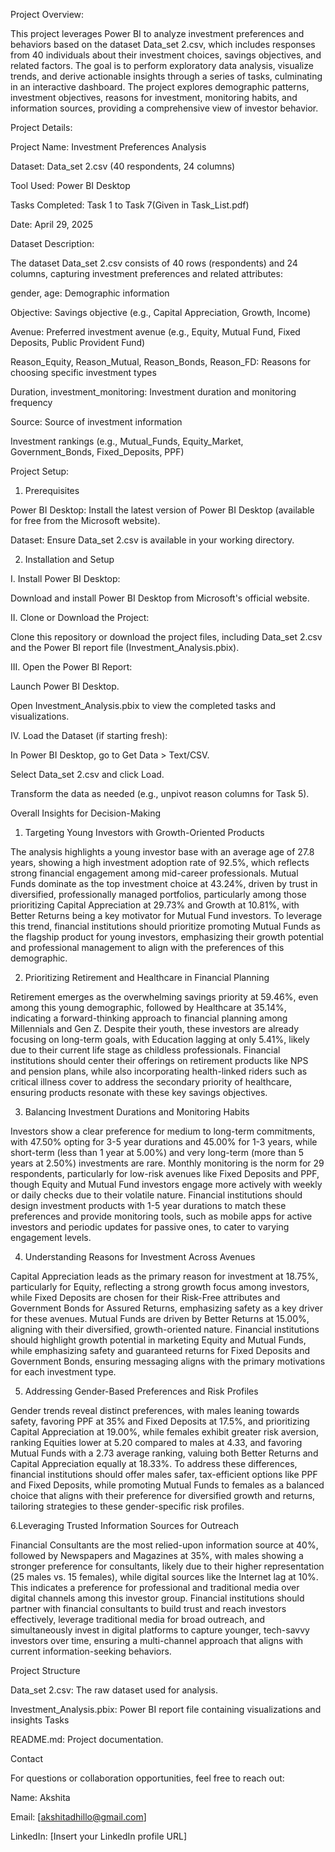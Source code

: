 Project Overview:

This project leverages Power BI to analyze investment preferences and behaviors based on the dataset Data_set 2.csv, which includes responses from 40 individuals about their investment choices, savings objectives, and related factors. The goal is to perform exploratory data analysis, visualize trends, and derive actionable insights through a series of tasks, culminating in an interactive dashboard. The project explores demographic patterns, investment objectives, reasons for investment, monitoring habits, and information sources, providing a comprehensive view of investor behavior.



Project Details:

Project Name: Investment Preferences Analysis

Dataset: Data_set 2.csv (40 respondents, 24 columns)

Tool Used: Power BI Desktop

Tasks Completed: Task 1 to Task 7(Given in Task_List.pdf)

Date: April 29, 2025





Dataset Description:

The dataset Data_set 2.csv consists of 40 rows (respondents) and 24 columns, capturing investment preferences and related attributes:

gender, age: Demographic information

Objective: Savings objective (e.g., Capital Appreciation, Growth, Income)

Avenue: Preferred investment avenue (e.g., Equity, Mutual Fund, Fixed Deposits, Public Provident Fund)

Reason_Equity, Reason_Mutual, Reason_Bonds, Reason_FD: Reasons for choosing specific investment types

Duration, investment_monitoring: Investment duration and monitoring frequency

Source: Source of investment information

Investment rankings (e.g., Mutual_Funds, Equity_Market, Government_Bonds, Fixed_Deposits, PPF)





Project Setup:

1. Prerequisites
   
Power BI Desktop: Install the latest version of Power BI Desktop (available for free from the Microsoft website).

Dataset: Ensure Data_set 2.csv is available in your working directory.

2. Installation and Setup

I. Install Power BI Desktop:

Download and install Power BI Desktop from Microsoft's official website.

II. Clone or Download the Project:

Clone this repository or download the project files, including Data_set 2.csv and the Power BI report file (Investment_Analysis.pbix).

III. Open the Power BI Report:

Launch Power BI Desktop.

Open Investment_Analysis.pbix to view the completed tasks and visualizations.

IV. Load the Dataset (if starting fresh):

In Power BI Desktop, go to Get Data > Text/CSV.

Select Data_set 2.csv and click Load.

Transform the data as needed (e.g., unpivot reason columns for Task 5).





Overall Insights for Decision-Making

1. Targeting Young Investors with Growth-Oriented Products

The analysis highlights a young investor base with an average age of 27.8 years, showing a high investment adoption rate of 92.5%, which reflects strong financial engagement among mid-career professionals. Mutual Funds dominate as the top investment choice at 43.24%, driven by trust in diversified, professionally managed portfolios, particularly among those prioritizing Capital Appreciation at 29.73% and Growth at 10.81%, with Better Returns being a key motivator for Mutual Fund investors. To leverage this trend, financial institutions should prioritize promoting Mutual Funds as the flagship product for young investors, emphasizing their growth potential and professional management to align with the preferences of this demographic.

2. Prioritizing Retirement and Healthcare in Financial Planning


Retirement emerges as the overwhelming savings priority at 59.46%, even among this young demographic, followed by Healthcare at 35.14%, indicating a forward-thinking approach to financial planning among Millennials and Gen Z. Despite their youth, these investors are already focusing on long-term goals, with Education lagging at only 5.41%, likely due to their current life stage as childless professionals. Financial institutions should center their offerings on retirement products like NPS and pension plans, while also incorporating health-linked riders such as critical illness cover to address the secondary priority of healthcare, ensuring products resonate with these key savings objectives.

3. Balancing Investment Durations and Monitoring Habits

Investors show a clear preference for medium to long-term commitments, with 47.50% opting for 3-5 year durations and 45.00% for 1-3 years, while short-term (less than 1 year at 5.00%) and very long-term (more than 5 years at 2.50%) investments are rare. Monthly monitoring is the norm for 29 respondents, particularly for low-risk avenues like Fixed Deposits and PPF, though Equity and Mutual Fund investors engage more actively with weekly or daily checks due to their volatile nature. Financial institutions should design investment products with 1-5 year durations to match these preferences and provide monitoring tools, such as mobile apps for active investors and periodic updates for passive ones, to cater to varying engagement levels.

4. Understanding Reasons for Investment Across Avenues

Capital Appreciation leads as the primary reason for investment at 18.75%, particularly for Equity, reflecting a strong growth focus among investors, while Fixed Deposits are chosen for their Risk-Free attributes and Government Bonds for Assured Returns, emphasizing safety as a key driver for these avenues. Mutual Funds are driven by Better Returns at 15.00%, aligning with their diversified, growth-oriented nature. Financial institutions should highlight growth potential in marketing Equity and Mutual Funds, while emphasizing safety and guaranteed returns for Fixed Deposits and Government Bonds, ensuring messaging aligns with the primary motivations for each investment type.

5. Addressing Gender-Based Preferences and Risk Profiles

Gender trends reveal distinct preferences, with males leaning towards safety, favoring PPF at 35% and Fixed Deposits at 17.5%, and prioritizing Capital Appreciation at 19.00%, while females exhibit greater risk aversion, ranking Equities lower at 5.20 compared to males at 4.33, and favoring Mutual Funds with a 2.73 average ranking, valuing both Better Returns and Capital Appreciation equally at 18.33%. To address these differences, financial institutions should offer males safer, tax-efficient options like PPF and Fixed Deposits, while promoting Mutual Funds to females as a balanced choice that aligns with their preference for diversified growth and returns, tailoring strategies to these gender-specific risk profiles.

6.Leveraging Trusted Information Sources for Outreach

Financial Consultants are the most relied-upon information source at 40%, followed by Newspapers and Magazines at 35%, with males showing a stronger preference for consultants, likely due to their higher representation (25 males vs. 15 females), while digital sources like the Internet lag at 10%. This indicates a preference for professional and traditional media over digital channels among this investor group. Financial institutions should partner with financial consultants to build trust and reach investors effectively, leverage traditional media for broad outreach, and simultaneously invest in digital platforms to capture younger, tech-savvy investors over time, ensuring a multi-channel approach that aligns with current information-seeking behaviors.




Project Structure

Data_set 2.csv: The raw dataset used for analysis.

Investment_Analysis.pbix: Power BI report file containing visualizations and insights Tasks

README.md: Project documentation.



Contact

For questions or collaboration opportunities, feel free to reach out:

Name: Akshita

Email: [akshitadhillo@gmail.com]

LinkedIn: [Insert your LinkedIn profile URL]




